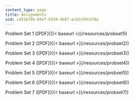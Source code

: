 ```yaml
---
content_type: page
title: Assignments
uid: c4516f8b-65ef-b250-4b87-acb3c93c478a
---
```


Problem Set 1 ([PDF]({{< baseurl >}}/resources/probset1))

Problem Set 2 ([PDF]({{< baseurl >}}/resources/probset2))

Problem Set 3 ([PDF]({{< baseurl >}}/resources/probset3))

Problem Set 4 ([PDF]({{< baseurl >}}/resources/probset4))

Problem Set 5 ([PDF]({{< baseurl >}}/resources/probset5))

Problem Set 6 ([PDF]({{< baseurl >}}/resources/probset6))

Problem Set 7 ([PDF]({{< baseurl >}}/resources/probset7))